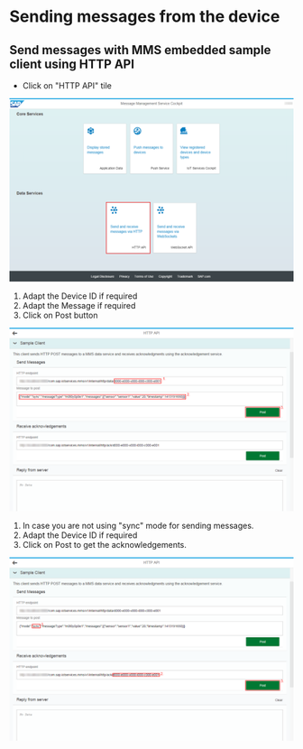 # Sending messages from the device

## Send messages with MMS embedded sample client using HTTP API

* Click on "HTTP API" tile

![MMS Send Embedded HTTP](../../../../../images/mms_send_embedded_http_01.png)

1. Adapt the Device ID if required
2. Adapt the Message if required
3. Click on Post button

![MMS Send Embedded HTTP](../../../../../images/mms_send_embedded_http_02.png)

1. In case you are not using "sync" mode for sending messages.
2. Adapt the Device ID if required
3. Click on Post to get the acknowledgements.

![MMS Send Embedded HTTP](../../../../../images/mms_send_embedded_http_03.png)